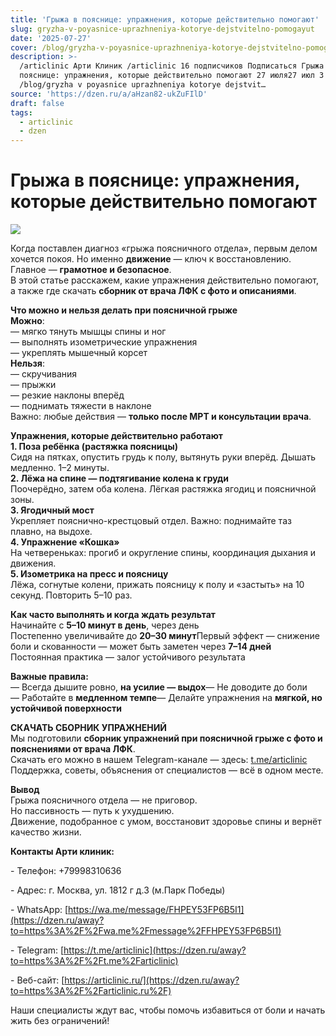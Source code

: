 ```yaml
---
title: 'Грыжа в пояснице: упражнения, которые действительно помогают'
slug: gryzha-v-poyasnice-uprazhneniya-kotorye-dejstvitelno-pomogayut
date: '2025-07-27'
cover: /blog/gryzha-v-poyasnice-uprazhneniya-kotorye-dejstvitelno-pomogayut/cover.jpg
description: >-
  /articlinic Арти Клиник /articlinic 16 подписчиков Подписаться Грыжа в
  пояснице: упражнения, которые действительно помогают 27 июля27 июл 3 2 мин
  /blog/gryzha v poyasnice uprazhneniya kotorye dejstvit…
source: 'https://dzen.ru/a/aHzan82-ukZuFIlD'
draft: false
tags:
  - articlinic
  - dzen
---
```


# Грыжа в пояснице: упражнения, которые действительно помогают

![](/blog/gryzha-v-poyasnice-uprazhneniya-kotorye-dejstvitelno-pomogayut/img-0.jpg)

Когда поставлен диагноз «грыжа поясничного отдела», первым делом хочется покоя. Но именно **движение** — ключ к восстановлению. Главное — **грамотное и безопасное**.  
В этой статье расскажем, какие упражнения действительно помогают, а также где скачать **сборник от врача ЛФК с фото и описаниями**.  
  
**Что можно и нельзя делать при поясничной грыже**  
**Можно**:  
— мягко тянуть мышцы спины и ног  
— выполнять изометрические упражнения  
— укреплять мышечный корсет  
**Нельзя**:  
— скручивания  
— прыжки  
— резкие наклоны вперёд  
— поднимать тяжести в наклоне  
Важно: любые действия — **только после МРТ и консультации врача**.  
  
**Упражнения, которые действительно работают**  
**1\. Поза ребёнка (растяжка поясницы)**  
Сидя на пятках, опустить грудь к полу, вытянуть руки вперёд. Дышать медленно. 1–2 минуты.  
**2\. Лёжа на спине — подтягивание колена к груди**  
Поочерёдно, затем оба колена. Лёгкая растяжка ягодиц и поясничной зоны.  
**3\. Ягодичный мост**  
Укрепляет пояснично-крестцовый отдел. Важно: поднимайте таз плавно, на выдохе.  
**4\. Упражнение «Кошка»**  
На четвереньках: прогиб и округление спины, координация дыхания и движения.  
**5\. Изометрика на пресс и поясницу**  
Лёжа, согнутые колени, прижать поясницу к полу и «застыть» на 10 секунд. Повторить 5–10 раз.  
  
**Как часто выполнять и когда ждать результат**  
Начинайте с **5–10 минут в день**, через день  
Постепенно увеличивайте до **20–30 минут**Первый эффект — снижение боли и скованности — может быть заметен через **7–14 дней**  
Постоянная практика — залог устойчивого результата  
  
**Важные правила:**  
— Всегда дышите ровно, **на усилие — выдох**— Не доводите до боли  
— Работайте в **медленном темпе**— Делайте упражнения на **мягкой, но устойчивой поверхности**  
  
**СКАЧАТЬ СБОРНИК УПРАЖНЕНИЙ**  
Мы подготовили **сборник упражнений при поясничной грыже с фото и пояснениями от врача ЛФК**.  
Скачать его можно в нашем Telegram-канале — здесь: [t.me/articlinic](/away?to=https%3A%2F%2Ft.me%2Farticlinic)  
Поддержка, советы, объяснения от специалистов — всё в одном месте.  
  
**Вывод**  
Грыжа поясничного отдела — не приговор.  
Но пассивность — путь к ухудшению.  
Движение, подобранное с умом, восстановит здоровье спины и вернёт качество жизни.

**Контакты Арти клиник:**

\- Телефон: +79998310636

\- Адрес: г. Москва, ул. 1812 г д.3 (м.Парк Победы)

\- WhatsApp: [https://wa.me/message/FHPEY53FP6B5I1](https://dzen.ru/away?to=https%3A%2F%2Fwa.me%2Fmessage%2FFHPEY53FP6B5I1)

\- Telegram: [https://t.me/articlinic](https://dzen.ru/away?to=https%3A%2F%2Ft.me%2Farticlinic)

\- Веб-сайт: [https://articlinic.ru/](https://dzen.ru/away?to=https%3A%2F%2Farticlinic.ru%2F)

Наши специалисты ждут вас, чтобы помочь избавиться от боли и начать жить без ограничений!